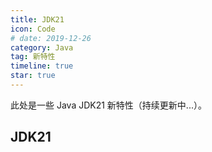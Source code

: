 ```yaml
---
title: JDK21
icon: Code
# date: 2019-12-26
category: Java
tag: 新特性
timeline: true
star: true
---
```


此处是一些 Java JDK21 新特性（持续更新中...）。

<!-- more -->

## JDK21
